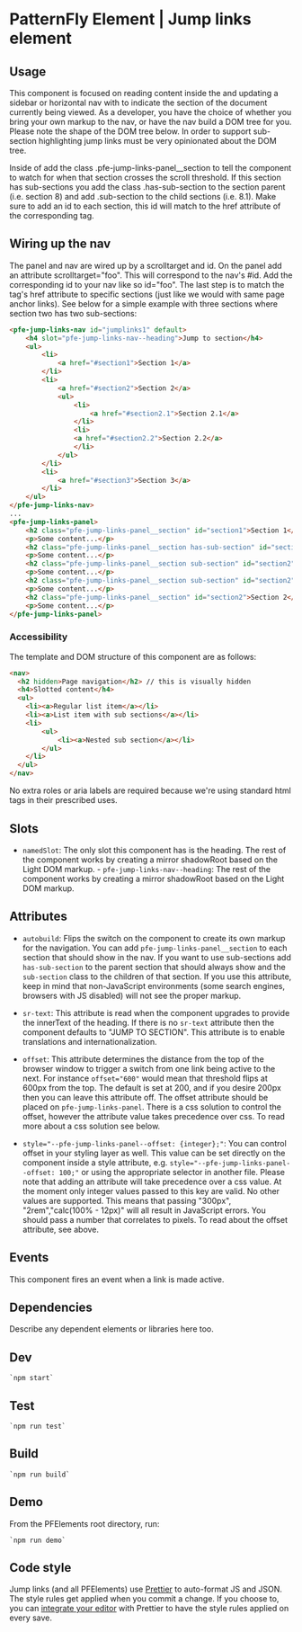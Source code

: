 # PatternFly Element | Jump links element


## Usage
This component is focused on reading content inside the <pfe-jump-links-panel> and updating a sidebar or horizontal nav with to indicate the section of the document currently being viewed. As a developer, you have the choice of whether you bring your own markup to the nav, or have the nav build a DOM tree for you. Please note the shape of the DOM tree below. In order to support sub-section highlighting jump links must be very opinionated about the DOM tree.

Inside of <pfe-jump-links-panel> add the class .pfe-jump-links-panel__section to tell the component to watch for when that section crosses the scroll threshold. If this section has sub-sections you add the class .has-sub-section to the section parent (i.e. section 8) and add .sub-section to the child sections (i.e. 8.1). Make sure to add an id to each section, this id will match to the href attribute of the corresponding <a> tag.

## Wiring up the nav
The panel and nav are wired up by a scrolltarget and id. On the panel add an attribute scrolltarget="foo". This will correspond to the nav's #id. Add the corresponding id to your nav like so id="foo". The last step is to match the <a> tag's href attribute to specific sections (just like we would with same page anchor links). See below for a simple example with three sections where section two has two sub-sections:

```html
<pfe-jump-links-nav id="jumplinks1" default>
    <h4 slot="pfe-jump-links-nav--heading">Jump to section</h4>
    <ul>
        <li>
            <a href="#section1">Section 1</a>
        </li>
        <li>
            <a href="#section2">Section 2</a>
            <ul>
                <li>
                    <a href="#section2.1">Section 2.1</a>
                </li>
                <li>
                <a href="#section2.2">Section 2.2</a>
                </li>
            </ul>
        </li>
        <li>
            <a href="#section3">Section 3</a>
        </li>
    </ul>
</pfe-jump-links-nav>
...
<pfe-jump-links-panel>
    <h2 class="pfe-jump-links-panel__section" id="section1">Section 1</h2>
    <p>Some content...</p>
    <h2 class="pfe-jump-links-panel__section has-sub-section" id="section2">Section 2</h2>
    <p>Some content...</p>
    <h2 class="pfe-jump-links-panel__section sub-section" id="section2">Section 2.1</h2>
    <p>Some content...</p>
    <h2 class="pfe-jump-links-panel__section sub-section" id="section2">Section 2.2</h2>
    <p>Some content...</p>
    <h2 class="pfe-jump-links-panel__section" id="section2">Section 2</h2>
    <p>Some content...</p>
</pfe-jump-links-panel>
```

### Accessibility
The template and DOM structure of this component are as follows:
```html
<nav>
  <h2 hidden>Page navigation</h2> // this is visually hidden
  <h4>Slotted content</h4>
  <ul>
    <li><a>Regular list item</a></li>
    <li><a>List item with sub sections</a></li>
    <li>
        <ul>
            <li><a>Nested sub section</a></li>
        </ul>
    </li>
  </ul>
</nav>
```

No extra roles or aria labels are required because we're using standard html tags in their prescribed uses.

## Slots


- `namedSlot`: The only slot this component has is the heading. The rest of the component works by creating a mirror shadowRoot based on the Light DOM markup. 	- `pfe-jump-links-nav--heading`:  The rest of the component works by creating a mirror shadowRoot based on the Light DOM markup. 


## Attributes


- `autobuild`: Flips the switch on the component to create its own markup for the navigation. You can add `pfe-jump-links-panel__section` to each section that should show in the nav. If you want to use sub-sections add `has-sub-section` to the parent section that should always show and the `sub-section` class to the children of that section. If you use this attribute, keep in mind that non-JavaScript environments (some search engines, browsers with JS disabled) will not see the proper markup.

- `sr-text`: This attribute is read when the component upgrades to provide the innerText of the heading. If there is no `sr-text` attribute then the component defaults to "JUMP TO SECTION". This attribute is to enable translations and internationalization.

- `offset`: This attribute determines the distance from the top of the browser window to trigger a switch from one link being active to the next. For instance `offset="600"` would mean that threshold flips at 600px from the top. The default is set at 200, and if you desire 200px then you can leave this attribute off. The offset attribute should be placed on `pfe-jump-links-panel`. There is a css solution to control the offset, however the attribute value takes precedence over css. To read more about a css solution see below.

- `style="--pfe-jump-links-panel--offset: {integer};"`: You can control offset in your styling layer as well. This value can be set directly on the component inside a style attribute, e.g. `style="--pfe-jump-links-panel--offset: 100;"` or using the appropriate selector in another file. Please note that adding an attribute will take precedence over a css value. At the moment only integer values passed to this key are valid. No other values are supported. This means that passing "300px", "2rem","calc(100% - 12px)" will all result in JavaScript errors. You should pass a number that correlates to pixels. To read about the offset attribute, see above.

## Events
This component fires an event when a link is made active.


## Dependencies
Describe any dependent elements or libraries here too.

## Dev

    `npm start`

## Test

    `npm run test`

## Build

    `npm run build`

## Demo

From the PFElements root directory, run:

    `npm run demo`

## Code style

Jump links (and all PFElements) use [Prettier][prettier] to auto-format JS and JSON. The style rules get applied when you commit a change. If you choose to, you can [integrate your editor][prettier-ed] with Prettier to have the style rules applied on every save.

[prettier]: https://github.com/prettier/prettier/
[prettier-ed]: https://prettier.io/docs/en/editors.html
[web-component-tester]: https://github.com/Polymer/web-component-tester
